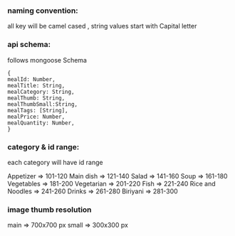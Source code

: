 ### naming convention:

all key will be camel cased , string values start with Capital letter

### api schema:

follows mongoose Schema

```
{
mealId: Number,
mealTitle: String,
mealCategory: String,
mealThumb: String,
mealThumbSmall:String,
mealTags: [String],
mealPrice: Number,
mealQuantity: Number,
}

```

### category & id range:

each category will have id range

Appetizer => 101-120
Main dish => 121-140
Salad => 141-160
Soup => 161-180
Vegetables => 181-200
Vegetarian => 201-220
Fish => 221-240
Rice and Noodles => 241-260
Drinks => 261-280
Biriyani => 281-300

### image thumb resolution

main => 700x700 px
small => 300x300 px
